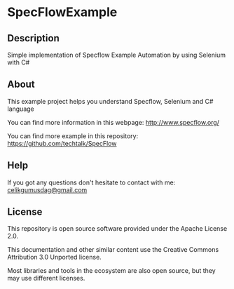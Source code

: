 # SpecFlowExample

Description
------------
Simple implementation of Specflow Example Automation by using Selenium with C#

About
------------
This example project helps you understand Specflow, Selenium and C# language

You can find more information in this webpage: http://www.specflow.org/

You can find more example in this repository: https://github.com/techtalk/SpecFlow

Help
------------
If you got any questions don't hesitate to contact with me: [celikgumusdag@gmail.com](mailto:celikgumusdag@gmail.com)

License
------------
This repository is open source software provided under the Apache License 2.0. 

This documentation and other similar content use the Creative Commons Attribution 3.0 Unported license. 

Most libraries and tools in the ecosystem are also open source, but they may use different licenses.

